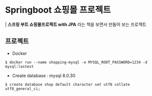# Springboot 쇼핑몰 프로젝트

| **스프링 부트 쇼핑몰프로젝트 with JPA** 라는 책을 보면서 만들어 보는 프로젝트


## 프로젝트

- Docker
```
$ docker run --name shopping-mysql -e MYSQL_ROOT_PASSWORD=1234 -d mysql:lastest
```

- Create database : mysql 8.0.30
```
$ create database shop default character set utf8 collate utf8_general_ci;
```